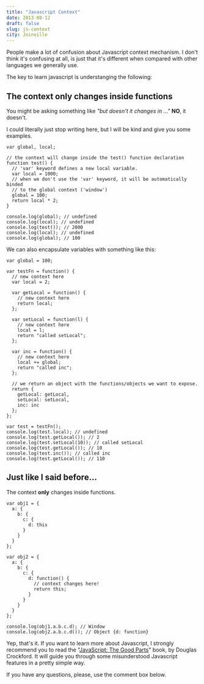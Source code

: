 ```yaml
---
title: "Javascript Context"
date: 2013-08-12
draft: false
slug: js-context
city: Joinville
---
```


People make a lot of confusion about Javascript context mechanism. I don't think it's confusing at all, is just that it's different when compared with other languages we generally use.

The key to learn javascript is understanging the following:

## **The context only changes inside functions**

You might be asking something like *"but doesn't it changes in …"* **NO**, it doesn't.

I could literally just stop writing here, but I will be kind and give you some examples.

```
var global, local;

// the context will change inside the test() function declaration
function test() {
  // 'var' keyword defines a new local variable.
  var local = 1000;
  // when we don't use the 'var' keyword, it will be automatically binded
  // to the global context ('window')
  global = 100;
  return local * 2;
}

console.log(global); // undefined
console.log(local); // undefined
console.log(test()); // 2000
console.log(local); // undefined
console.log(global); // 100
```

We can also encapsulate variables with something like this:

```
var global = 100;

var testFn = function() {
  // new context here
  var local = 2;

  var getLocal = function() {
    // new context here
    return local;
  };

  var setLocal = function(l) {
    // new context here
    local = l;
    return "called setLocal";
  };

  var inc = function() {
    // new context here
    local += global;
    return "called inc";
  };

  // we return an object with the functions/objects we want to expose.
  return {
    getLocal: getLocal,
    setLocal: setLocal,
    inc: inc
  };
};

var test = testFn();
console.log(test.local); // undefined
console.log(test.getLocal()); // 2
console.log(test.setLocal(10)); // called setLocal
console.log(test.getLocal()); // 10
console.log(test.inc()); // called inc
console.log(test.getLocal()); // 110
```

## Just like I said before…

The context **only** changes inside functions.

```
var obj1 = {
  a: {
    b: {
      c: {
        d: this
      }
    }
  }
};

var obj2 = {
  a: {
    b: {
      c: {
        d: function() {
          // context changes here!
          return this;
        }
      }
    }
  }
};

console.log(obj1.a.b.c.d); // Window
console.log(obj2.a.b.c.d()); // Object {d: function}
```

Yep, that's it. If you want to learn more about Javascript, I strongly recommend you to read the "[JavaScript: The Good Parts](http://amzn.to/14ZmSmZ)" book, by Douglas Crockford. It will guide you through some misunderstood Javascript features in a pretty simple way.

If you have any questions, please, use the comment box below.
